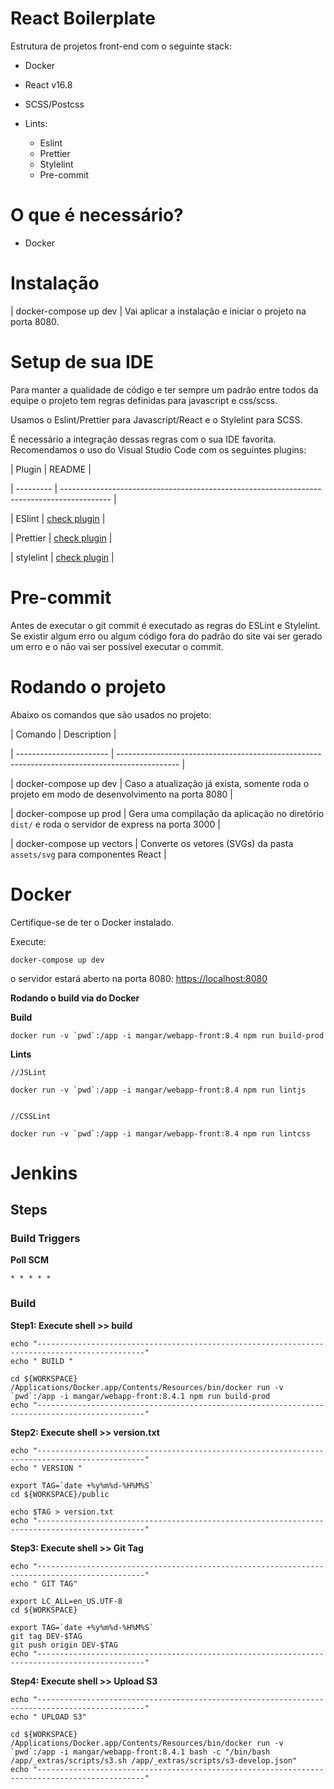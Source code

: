 # React Boilerplate

Estrutura de projetos front-end com o seguinte stack:

- Docker

- React v16.8

- SCSS/Postcss

- Lints:
  - Eslint
  - Prettier
  - Stylelint
  - Pre-commit

# O que é necessário?

- Docker

# Instalação

| docker-compose up dev | Vai aplicar a instalação e iniciar o projeto na porta 8080.

# Setup de sua IDE

Para manter a qualidade de código e ter sempre um padrão entre todos da equipe o projeto tem regras definidas para javascript e css/scss.

Usamos o Eslint/Prettier para Javascript/React e o Stylelint para SCSS.

É necessário a integração dessas regras com o sua IDE favorita. Recomendamos o uso do Visual Studio Code com os seguintes plugins:

| Plugin | README |

| --------- | ------------------------------------------------------------------------------------------ |

| ESlint | [check plugin](https://marketplace.visualstudio.com/items?itemName=dbaeumer.vscode-eslint) |

| Prettier | [check plugin](https://marketplace.visualstudio.com/items?itemName=esbenp.prettier-vscode) |

| stylelint | [check plugin](https://marketplace.visualstudio.com/items?itemName=shinnn.stylelint) |

# Pre-commit

Antes de executar o git commit é executado as regras do ESLint e Stylelint. Se existir algum erro ou algum código fora do padrão do site vai ser gerado um erro e o não vai ser possível executar o commit.

# Rodando o projeto

Abaixo os comandos que são usados no projeto:

| Comando | Description |

| ----------------------- | --------------------------------------------------------------------------------------------- |

| docker-compose up dev | Caso a atualização já exista, somente roda o projeto em modo de desenvolvimento na porta 8080 |

| docker-compose up prod | Gera uma compilação da aplicação no diretório `dist/` e roda o servidor de express na porta 3000 |

| docker-compose up vectors | Converte os vetores (SVGs) da pasta `assets/svg` para componentes React |

# Docker

Certifique-se de ter o Docker instalado.

Execute:

```
docker-compose up dev
```

o servidor estará aberto na porta 8080: <https://localhost:8080>

**Rodando o build via do Docker**

**Build**

```
docker run -v `pwd`:/app -i mangar/webapp-front:8.4 npm run build-prod
```

**Lints**

```
//JSLint

docker run -v `pwd`:/app -i mangar/webapp-front:8.4 npm run lintjs


//CSSLint

docker run -v `pwd`:/app -i mangar/webapp-front:8.4 npm run lintcss
```

# Jenkins

## Steps

### Build Triggers

**Poll SCM**

```
* * * * *
```

### Build

**Step1: Execute shell >> build**

```
echo "----------------------------------------------------------------------------------------------"
echo " BUILD "

cd ${WORKSPACE}
/Applications/Docker.app/Contents/Resources/bin/docker run -v `pwd`:/app -i mangar/webapp-front:8.4.1 npm run build-prod
echo "----------------------------------------------------------------------------------------------"
```

**Step2: Execute shell >> version.txt**

```
echo "----------------------------------------------------------------------------------------------"
echo " VERSION "

export TAG=`date +%y%m%d-%H%M%S`
cd ${WORKSPACE}/public

echo $TAG > version.txt
echo "----------------------------------------------------------------------------------------------"
```

**Step3: Execute shell >> Git Tag**

```
echo "----------------------------------------------------------------------------------------------"
echo " GIT TAG"

export LC_ALL=en_US.UTF-8
cd ${WORKSPACE}

export TAG=`date +%y%m%d-%H%M%S`
git tag DEV-$TAG
git push origin DEV-$TAG
echo "----------------------------------------------------------------------------------------------"
```

**Step4: Execute shell >> Upload S3**

```
echo "----------------------------------------------------------------------------------------------"
echo " UPLOAD S3"

cd ${WORKSPACE}
/Applications/Docker.app/Contents/Resources/bin/docker run -v `pwd`:/app -i mangar/webapp-front:8.4.1 bash -c "/bin/bash /app/_extras/scripts/s3.sh /app/_extras/scripts/s3-develop.json"
echo "----------------------------------------------------------------------------------------------"
```
